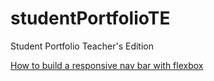 # studentPortfolioTE
Student Portfolio Teacher's Edition


[How to build a responsive nav bar with flexbox](https://webdesign.tutsplus.com/tutorials/how-to-build-a-responsive-navigation-bar-with-flexbox--cms-33535)
